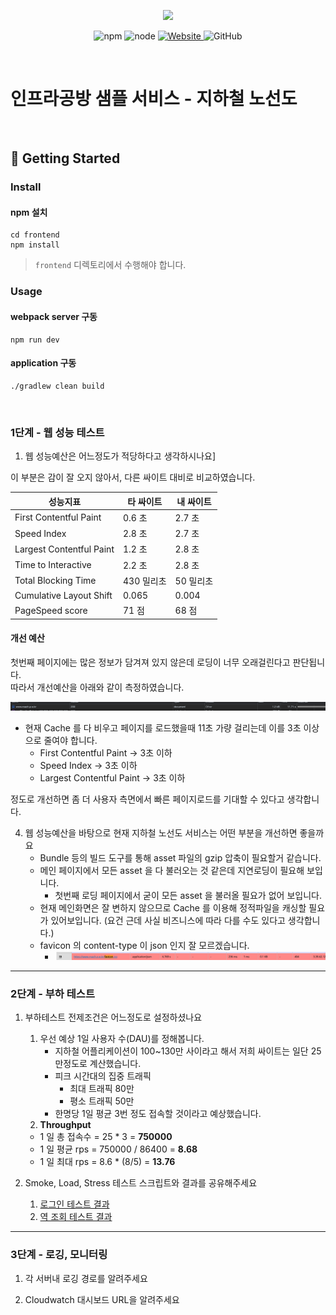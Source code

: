 <p align="center">
    <img width="200px;" src="https://raw.githubusercontent.com/woowacourse/atdd-subway-admin-frontend/master/images/main_logo.png"/>
</p>
<p align="center">
  <img alt="npm" src="https://img.shields.io/badge/npm-%3E%3D%205.5.0-blue">
  <img alt="node" src="https://img.shields.io/badge/node-%3E%3D%209.3.0-blue">
  <a href="https://edu.nextstep.camp/c/R89PYi5H" alt="nextstep atdd">
    <img alt="Website" src="https://img.shields.io/website?url=https%3A%2F%2Fedu.nextstep.camp%2Fc%2FR89PYi5H">
  </a>
  <img alt="GitHub" src="https://img.shields.io/github/license/next-step/atdd-subway-service">
</p>

<br>

# 인프라공방 샘플 서비스 - 지하철 노선도

<br>

## 🚀 Getting Started

### Install
#### npm 설치
```
cd frontend
npm install
```
> `frontend` 디렉토리에서 수행해야 합니다.

### Usage
#### webpack server 구동
```
npm run dev
```
#### application 구동
```
./gradlew clean build
```
<br>


### 1단계 - 웹 성능 테스트
1. 웹 성능예산은 어느정도가 적당하다고 생각하시나요]

이 부분은 감이 잘 오지 않아서, 다른 싸이트 대비로 비교하였습니다.

| 성능지표                   | 타 싸이트    | 내 싸이트  |
|----------------------------|----------|--------|
| First Contentful Paint     | 0.6 초    | 2.7 초  |
| Speed Index                | 2.8 초    | 2.7 초  |
| Largest Contentful Paint   | 1.2 초    | 2.8 초  |
| Time to Interactive        | 2.2 초    | 2.8 초  |
| Total Blocking Time        | 430 밀리초  | 50 밀리초 |
| Cumulative Layout Shift    | 0.065    | 0.004  |
| PageSpeed score            | 71 점     | 68 점   |

#### 개선 예산

첫번째 페이지에는 많은 정보가 담겨져 있지 않은데 로딩이 너무 오래걸린다고 판단됩니다.  
따라서 개선예산을 아래와 같이 측정하였습니다.

![img_1.png](img_1.png)
- 현재 Cache 를 다 비우고 페이지를 로드했을때 11초 가량 걸리는데 이를 3초 이상으로 줄여야 합니다.
  - First Contentful Paint -> 3초 이하
  - Speed Index -> 3초 이하
  - Largest Contentful Paint -> 3초 이하

정도로 개선하면 좀 더 사용자 측면에서 빠른 페이지로드를 기대할 수 있다고 생각합니다.

4. 웹 성능예산을 바탕으로 현재 지하철 노선도 서비스는 어떤 부분을 개선하면 좋을까요
   - Bundle 등의 빌드 도구를 통해 asset 파일의 gzip 압축이 필요할거 같습니다.
   - 메인 페이지에서 모든 asset 을 다 불러오는 것 같은데 지연로딩이 필요해 보입니다.
     - 첫번째 로딩 페이지에서 굳이 모든 asset 을 불러올 필요가 없어 보입니다.
   - 현재 메인화면은 잘 변하지 않으므로 Cache 를 이용해 정적파일을 캐싱할 필요가 있어보입니다. (요건 근데 사실 비즈니스에 따라 다를 수도 있다고 생각합니다.)
   - favicon 의 content-type 이 json 인지 잘 모르겠습니다.
     - ![img.png](img.png)



---

### 2단계 - 부하 테스트 
1. 부하테스트 전제조건은 어느정도로 설정하셨나요
   1. 우선 예상 1일 사용자 수(DAU)를 정해봅니다.
        - 지하철 어플리케이션이 100~130만 사이라고 해서 저희 싸이트는 일단 25만정도로 계산했습니다.
        - 피크 시간대의 집중 트래픽
          - 최대 트래픽 80만
          - 평소 트래픽 50만
        - 한명당 1일 평균 3번 정도 접속할 것이라고 예상했습니다. 
   2. **Throughput**
     - 1 일 총 접속수 = 25 * 3 = **750000**
     - 1 일 평균 rps = 750000 / 86400 = **8.68**
     - 1 일 최대 rps = 8.6 * (8/5) = **13.76**

2. Smoke, Load, Stress 테스트 스크립트와 결과를 공유해주세요
   1. [로그인 테스트 결과](/test/login/README.md)
   2. [역 조회 테스트 결과](/test/stations/README.md)

---

### 3단계 - 로깅, 모니터링
1. 각 서버내 로깅 경로를 알려주세요

2. Cloudwatch 대시보드 URL을 알려주세요
